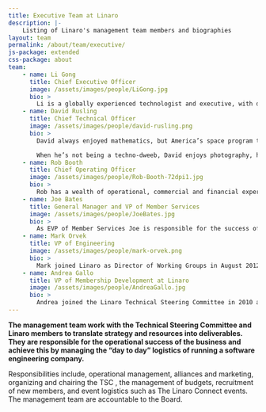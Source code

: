 ```yaml
---
title: Executive Team at Linaro
description: |-
    Listing of Linaro's management team members and biographies
layout: team
permalink: /about/team/executive/
js-package: extended
css-package: about
team:
    - name: Li Gong
      title: Chief Executive Officer
      image: /assets/images/people/LiGong.jpg
      bio: >
        Li is a globally experienced technologist and executive, with deep background in computer science, research and product development, and open source technologies. He has worked in senior leadership roles extensively in the US and in Asia, having served as President and COO at Mozilla Corporation, General Manager at Microsoft, as well as Distinguished Engineer at Sun Microsystems and Distinguished Scientist at SRI International. He graduated from Tsinghua University, Beijing, and received a PhD from University of Cambridge. In 1994 he received the Leonard G. Abraham Prize given by the IEEE Communications Society for “the most significant contribution to technical literature in the field of interest of the IEEE.”
    - name: David Rusling
      title: Chief Technical Officer
      image: /assets/images/people/david-rusling.png
      bio: >
        David always enjoyed mathematics, but America’s space program together with ‘Star Trek’ made him think that computers were really interesting and so he graduated in 1982 with a degree in Computer Science. At Digital Equipment Corporation he got involved in the port of Linux® to the Alpha processor. This gave him an abiding respect for the power of open source in general and Linux in particular. He worked on StrongArm before moving to Arm where he added tools experience. At Arm he continued to be involved in open source and as a reward for his meddling was made an Arm Fellow. He helped create Linaro, becoming it’s CTO in 2010.

        When he’s not being a techno-dweeb, David enjoys photography, hiking, cooking, fine wines and friends.
    - name: Rob Booth
      title: Chief Operating Officer
      image: /assets/images/people/Rob-Booth-72dpi1.jpg
      bio: >
        Rob has a wealth of operational, commercial and financial experience gained in the Technology and Life Science sectors, in the UK and internationally, in environments characterized by rapid growth and change. He has a healthy mix of blue-chip multinational discipline, from holding senior positions in SmithKline, General Electric and Pharmacia, and entrepreneurial flexibility and resourcefulness gained from his experience as CEO and CFO of several Cambridge UK start-ups, which included taking Tadpole Technology plc public and being a joint-founder of Synomics, a Bioinformatics software engineering company. Rob is passionate about helping build companies, generating maximum value from scarce resources and mentoring.
    - name: Joe Bates
      title: General Manager and VP of Member Services
      image: /assets/images/people/JoeBates.jpg
      bio: >
        As EVP of Member Services Joe is responsible for the success of Linaro’s members, overseeing Linaro’s support and services strategy and operations including the direct management of all Linaro member services functions, engagements and Landing Teams.Joe has over 20 years of experience and a hands-on style building and leading exceptional services, support and sales teams that insure customer success and consistently deliver business results at leading technology companies such as Progress Software, BEA Systems, Onesource Information, Object Design and SavaJe Technologies. Joe resides with his family in the Boston area.
    - name: Mark Orvek
      title: VP of Engineering
      image: /assets/images/people/mark-orvek.png
      bio: >
        Mark joined Linaro as Director of Working Groups in August 2012. Prior to this he was Vice President of Engineering and Services at MontaVista Software. He joined MontaVista in 1999 as the director of engineering, responsible for new product development focused on making the Linux operating system suitable for embedded systems and embedded applications. He managed the development of key technologies for Linux including multi-architecture platform support, real-time, carrier grade high availability, small footprint, fast boot, power management and most recently the MontaVista Linux 6 Integration Platform. Before MontaVista, he was an R&D Section Manager at Hewlett-Packard (HP), holding various positions including technical field support, development engineer, R&D Project Manager and R&D Section Manager in HP’s business servers and Real-time embedded board computers. Mark holds BS degrees in Electrical Engineering from Rochester Institute of Technology and in Computer Science from California State University at Dominguez Hills.
    - name: Andrea Gallo
      title: VP of Membership Development at Linaro
      image: /assets/images/people/AndreaGallo.jpg
      bio: >
        Andrea joined the Linaro Technical Steering Committee in 2010 as an ST-Ericsson Fellow before becoming a Linaro employee in 2012 as the Director of the Linaro Enterprise Group (now known as the Linaro Data Center and Cloud Group). He then went on to work as the VP of Segment Groups and Strategic Initiatives before taking on his current VP of Membership Development role. Prior to Linaro, Andrea worked at STMicroelectronics, leading the development of the world’s first USB ADSL soft-modem with WHCL certification. He also set up ST Linux teams in Noida and Bangalore for the smartphone application processors division. Andrea holds a University Degree in Telecommunication and speaks fluent French and English, in addition to his native Italian.
---
```

**The management team work with the Technical Steering Committee and Linaro members to translate strategy and resources into deliverables. They are responsible for the operational success of the business and achieve this by managing the “day to day” logistics of running a software engineering company.**

Responsibilities include, operational management, alliances and marketing, organizing and chairing the TSC , the management of budgets, recruitment of new members, and event logistics such as The Linaro Connect events. The management team are accountable to the Board.
